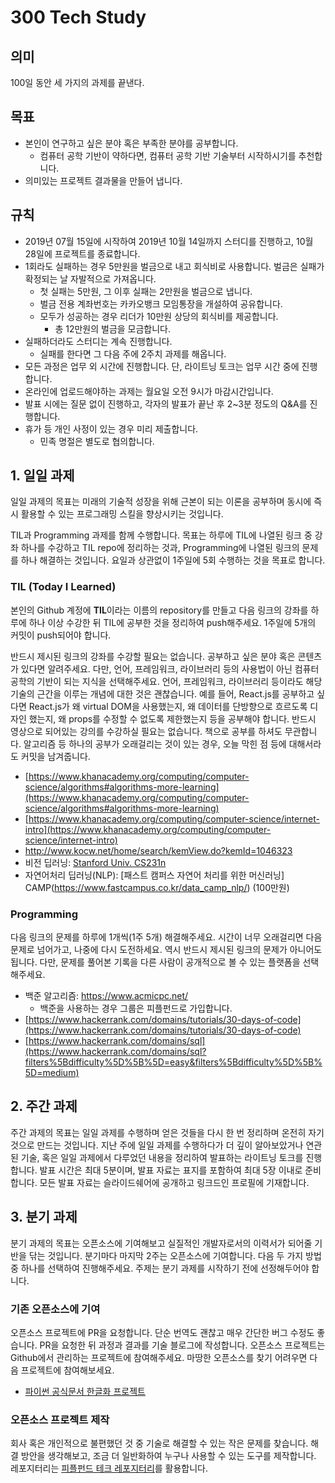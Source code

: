 # 300 Tech Study


## 의미
100일 동안 세 가지의 과제를 끝낸다.


## 목표
- 본인이 연구하고 싶은 분야 혹은 부족한 분야를 공부합니다.
    - 컴퓨터 공학 기반이 약하다면, 컴퓨터 공학 기반 기술부터 시작하시기를 추천합니다.
- 의미있는 프로젝트 결과물을 만들어 냅니다.


## 규칙
- 2019년 07월 15일에 시작하여 2019년 10월 14일까지 스터디를 진행하고, 10월 28일에 프로젝트를 종료합니다.
- 1회라도 실패하는 경우 5만원을 벌금으로 내고 회식비로 사용합니다. 벌금은 실패가 확정되는 날 자발적으로 가져옵니다.
    - 첫 실패는 5만원, 그 이후 실패는 2만원을 벌금으로 냅니다.
    - 벌금 전용 계좌번호는 카카오뱅크 모임통장을 개설하여 공유합니다.
    - 모두가 성공하는 경우 리더가 10만원 상당의 회식비를 제공합니다.
        - 총 12만원의 벌금을 모금합니다.
- 실패하더라도 스터디는 계속 진행합니다.
    - 실패를 한다면 그 다음 주에 2주치 과제를 해옵니다.
- 모든 과정은 업무 외 시간에 진행합니다. 단, 라이트닝 토크는 업무 시간 중에 진행합니다.
- 온라인에 업로드해야하는 과제는 월요일 오전 9시가 마감시간입니다.
- 발표 시에는 질문 없이 진행하고, 각자의 발표가 끝난 후 2~3분 정도의 Q&A를 진행합니다.
- 휴가 등 개인 사정이 있는 경우 미리 제출합니다.
    - 민족 명절은 별도로 협의합니다.


## 1. 일일 과제

일일 과제의 목표는 미래의 기술적 성장을 위해 근본이 되는 이론을 공부하며 동시에 즉시 활용할 수 있는 프로그래밍 스킬을 향상시키는 것입니다. 

TIL과 Programming 과제를 함께 수행합니다. 목표는 하루에 TIL에 나열된 링크 중 강좌 하나를 수강하고 TIL repo에 정리하는 것과, Programming에 나열된 링크의 문제를 하나 해결하는 것입니다. 요일과 상관없이 1주일에 5회 수행하는 것을 목표로 합니다.

### TIL (Today I Learned)

본인의 Github 계정에 **TIL**이라는 이름의 repository를 만들고 다음 링크의 강좌를 하루에 하나 이상 수강한 뒤 TIL에 공부한 것을 정리하여 push해주세요. 1주일에 5개의 커밋이 push되어야 합니다.

반드시 제시된 링크의 강좌를 수강할 필요는 없습니다. 공부하고 싶은 분야 혹은 콘텐츠가 있다면 알려주세요. 다만, 언어, 프레임워크, 라이브러리 등의 사용법이 아닌 컴퓨터 공학의 기반이 되는 지식을 선택해주세요. 언어, 프레임워크, 라이브러리 등이라도 해당 기술의 근간을 이루는 개념에 대한 것은 괜찮습니다. 예를 들어, React.js를 공부하고 싶다면 React.js가 왜 virtual DOM을 사용했는지, 왜 데이터를 단방향으로 흐르도록 디자인 했는지, 왜 props를 수정할 수 없도록 제한했는지 등을 공부해야 합니다. 반드시 영상으로 되어있는 강의를 수강하실 필요는 없습니다. 책으로 공부를 하셔도 무관합니다. 알고리즘 등 하나의 공부가 오래걸리는 것이 있는 경우, 오늘 막힌 점 등에 대해서라도 커밋을 남겨줍니다.

- [https://www.khanacademy.org/computing/computer-science/algorithms#algorithms-more-learning](https://www.khanacademy.org/computing/computer-science/algorithms#algorithms-more-learning)
- [https://www.khanacademy.org/computing/computer-science/internet-intro](https://www.khanacademy.org/computing/computer-science/internet-intro)
- http://www.kocw.net/home/search/kemView.do?kemId=1046323
- 비전 딥러닝: [Stanford Univ. CS231n](http://cs231n.stanford.edu/)
- 자연어처리 딥러닝(NLP): [패스트 캠퍼스 자연어 처리를 위한 머신러닝] CAMP(https://www.fastcampus.co.kr/data_camp_nlp/) (100만원)

### Programming

다음 링크의 문제를 하루에 1개씩(1주 5개) 해결해주세요. 시간이 너무 오래걸리면 다음 문제로 넘어가고, 나중에 다시 도전하세요.
역시 반드시 제시된 링크의 문제가 아니어도 됩니다. 다만, 문제를 풀어본 기록을 다른 사람이 공개적으로 볼 수 있는 플랫폼을 선택해주세요.
- 백준 알고리즘: https://www.acmicpc.net/
    - 백준을 사용하는 경우 그룹은 피플펀드로 가입합니다.
- [https://www.hackerrank.com/domains/tutorials/30-days-of-code](https://www.hackerrank.com/domains/tutorials/30-days-of-code)
- [https://www.hackerrank.com/domains/sql](https://www.hackerrank.com/domains/sql?filters%5Bdifficulty%5D%5B%5D=easy&filters%5Bdifficulty%5D%5B%5D=medium)


## 2. 주간 과제

주간 과제의 목표는 일일 과제를 수행하며 얻은 것들을 다시 한 번 정리하며 온전히 자기 것으로 만드는 것입니다. 
지난 주에 일일 과제를 수행하다가 더 깊이 알아보았거나 연관된 기술, 혹은 일일 과제에서 다루었던 내용을 정리하여 발표하는 라이트닝 토크를 진행합니다. 발표 시간은 최대 5분이며, 발표 자료는 표지를 포함하여 최대 5장 이내로 준비합니다. 모든 발표 자료는 슬라이드쉐어에 공개하고 링크드인 프로필에 기재합니다.


## 3. 분기 과제

분기 과제의 목표는 오픈소스에 기여해보고 실질적인 개발자로서의 이력서가 되어줄 기반을 닦는 것입니다. 
분기마다 마지막 2주는 오픈소스에 기여합니다. 다음 두 가지 방법 중 하나를 선택하여 진행해주세요. 주제는 분기 과제를 시작하기 전에 선정해두어야 합니다. 

### 기존 오픈소스에 기여

오픈소스 프로젝트에 PR을 요청합니다. 단순 번역도 괜찮고 매우 간단한 버그 수정도 좋습니다. PR을 요청한 뒤 과정과 결과를 기술 블로그에 작성합니다.
오픈소스 프로젝트는 Github에서 관리하는 프로젝트에 참여해주세요.
마땅한 오픈소스를 찾기 어려우면 다음 프로젝트에 참여해보세요.
- [파이썬 공식문서 한글화 프로젝트](https://www.flowdas.com/pages/python-docs-ko.html#)

### 오픈소스 프로젝트 제작

회사 혹은 개인적으로 불편했던 것 중 기술로 해결할 수 있는 작은 문제를 찾습니다. 해결 방안을 생각해보고, 조금 더 일반화하여 누구나 사용할 수 있는 도구를 제작합니다. 레포지터리는 [피플펀드 테크 레포지터리](https://github.com/peoplefund-tech)를 활용합니다.

